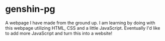 # genshin-pg
A webpage I have made from the ground up. I am learning by doing with this webpage utilizing HTML, CSS and a little JavaScript. Eventually I'd like to add more JavaScript and turn this into a website!